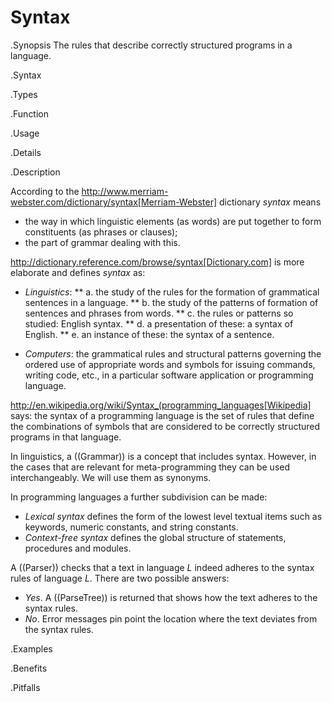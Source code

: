 # Syntax

.Synopsis
The rules that describe correctly structured programs in a language.

.Syntax

.Types

.Function
       
.Usage

.Details

.Description

According to the http://www.merriam-webster.com/dictionary/syntax[Merriam-Webster] dictionary _syntax_ means

*  the way in which linguistic elements (as words) are put together to form constituents (as phrases or clauses);
*  the part of grammar dealing with this.


http://dictionary.reference.com/browse/syntax[Dictionary.com] is more elaborate and defines _syntax_ as:

*  _Linguistics_:
**  a. the study of the rules for the formation of grammatical sentences in a language.
**  b. the study of the patterns of formation of sentences and phrases from words.
**  c. the rules or patterns so studied: English syntax.
**  d. a presentation of these: a syntax of English.
**  e. an instance of these: the syntax of a sentence.

*  _Computers_:  the grammatical rules and structural patterns governing the ordered use of appropriate words and symbols for issuing commands, writing code, etc., in a particular software application or programming language.


http://en.wikipedia.org/wiki/Syntax_(programming_languages[Wikipedia] says:  the syntax of a programming language is the
set of rules that define the combinations of symbols that are considered to be correctly structured programs in that language.

In linguistics, a ((Grammar)) is a concept that includes syntax.
However, in the cases that are relevant for meta-programming they can be used interchangeably.
We will use them as synonyms.

In programming languages a further subdivision can be made:

*  _Lexical syntax_ defines the form of the lowest level textual items such as keywords, numeric constants, and string constants.
*  _Context-free syntax_ defines the global structure of statements, procedures and modules.


A ((Parser)) checks that a text in language _L_ indeed adheres 
to the syntax rules of language _L_. There are two possible answers:

*  _Yes_. A ((ParseTree)) is returned that shows how the text adheres to the syntax rules.
*  _No_. Error messages pin point the location where the text deviates from the syntax rules.

.Examples

.Benefits

.Pitfalls

